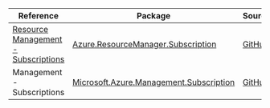| Reference | Package | Source |
|---|---|---|
|[Resource Management - Subscriptions](resourcemanager.subscription-readme.md)|[Azure.ResourceManager.Subscription](https://www.nuget.org/packages/Azure.ResourceManager.Subscription)|[GitHub](https://github.com/Azure/azure-sdk-for-net/blob/main/sdk/subscription/Azure.ResourceManager.Subscription)|
|Management - Subscriptions|[Microsoft.Azure.Management.Subscription](https://www.nuget.org/packages/Microsoft.Azure.Management.Subscription)|[GitHub](https://github.com/Azure/azure-sdk-for-net)|
